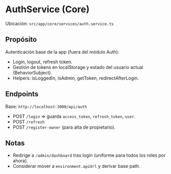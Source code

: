 # AuthService (Core)

Ubicación: `src/app/core/services/auth.service.ts`

## Propósito
Autenticación base de la app (fuera del módulo Auth):
- Login, logout, refresh token.
- Gestión de tokens en localStorage y estado del usuario actual (BehaviorSubject).
- Helpers: isLoggedIn, isAdmin, getToken, redirectAfterLogin.

## Endpoints
Base: `http://localhost:3000/api/auth`
- POST `/login` ⇒ guarda `access_token`, `refresh_token`, `user`.
- POST `/refresh`
- POST `/register-owner` (para alta de propietario).

## Notas
- Redirige a `/admin/dashboard` tras login (uniforme para todos los roles por ahora).
- Considerar mover a `environment.apiUrl` y derivar base path.
